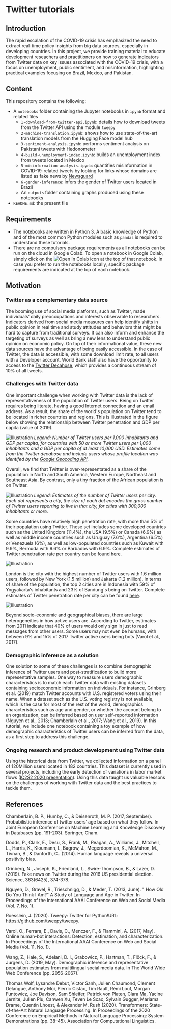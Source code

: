 # Twitter tutorials

## Introduction
The rapid escalation of the COVID-19 crisis has emphasized the need to extract real-time policy insights from big data sources, especially in developing countries. In this project, we provide training material to educate development reseachers and practitioners on how to generate indicators from Twitter data on key issues associated with the COVID-19 crisis, with a focus on unemployment, public sentiment, and misinformation, highlighting practical examples focusing on Brazil, Mexico, and Pakistan.

## Content
This repository contains the following:
- A `notebooks` folder containing the Jupyter notebooks in `ipynb` format and related files
  - `1-download-from-twitter-api.ipynb`: details how to download tweets from the Twitter API using the module `tweepy`
  - `2-machine-translation.ipynb`: shows how to use state-of-the-art translation models from the Hugging Face model hub
  - `3-sentiment-analysis.ipynb`: performs sentiment analysis on Pakistani tweets with Hedonometer
  - `4-build-unemployment-index.ipynb`: builds an unemployment index from tweets located in Mexico 
  - `5-misinformation-analysis.ipynb`: quantifies misinformation in COVID-19-related tweets by looking for links whose domains are listed as fake news by [Newsguard](https://www.newsguardtech.com/coronavirus-misinformation-tracking-center/)
  - `6-gender-inference`: infers the gender of Twitter users located in Brazil 
  - An `outputs` folder containing graphs produced using these notebooks
- `README.md`: the present file

## Requirements
- The notebooks are written in Python 3. A basic knowledge of Python and of the most common Python modules such as `pandas` is required to understand these tutorials.
- There are no compulsory package requirements as all notebooks can be run on the cloud in Google Colab. To open a notebook in Google Colab, simply click on the ![Open In Colab](https://colab.research.google.com/assets/colab-badge.svg) icon at the top of that notebook. In case you prefer to run the notebooks locally, specific package requirements are indicated at the top of each notebook.

## Motivation

### Twitter as a complementary data source

The booming use of social media platforms, such as Twitter, made individuals’ daily preoccupations and interests observable to researchers. Indicators derived from social media measures can help identify shifts in public opinion in real time and study attitudes and behaviors that might be hard to capture from traditional surveys. It can also inform and enhance the targeting of surveys as well as bring a new lens to understand public opinion on economic policy. On top of their informational value, these new data sources have the advantage of being easily accessible. In the case of Twitter, the data is accessible, with some download limit rate, to all users with a Developer account. World Bank staff also have the opportunity to access to the [Twitter Decahose](https://developer.twitter.com/en/docs/twitter-api/enterprise/decahose-api/overview/decahose), which provides a continuous stream of 10% of all tweets. 

### Challenges with Twitter data

One important challenge when working with Twitter data is the lack of representativeness of the population of Twitter users. Being on Twitter requires being literate, having a good Internet connection and an email address. As a result, the share of the world's population on Twitter tend to be located in richer countries and regions. This is illustrated in the figure below showing the relationship between Twitter penetration and GDP per capita (value of 2019). 

![Illustration](visualizations/pictures/twitter_gdp_capita.png)
*Legend: Number of Twitter users per 1,000 inhabitants and GDP per capita, for countries with 50 or more Twitter users per 1,000 inhabitants and a GDP per capita of at least 10,000 USD. Estimates come from the Twitter decahose and include users whose profile location was identifed by the [Google Geocoding API](https://developers.google.com/maps/documentation/geocoding/overview).*

Overall, we find that Twitter is over-representated as a share of the population in North and South America, Western Europe, Northeast and Southeast Asia. By contrast, only a tiny fraction of the African population is on Twitter. 

![Illustration](visualizations/pictures/map_total_number_users.png)
*Legend: Estimates of the number of Twitter users per city. Each dot represents a city, the size of each dot encodes the gross number of Twitter users reporting to live in that city, for cities with 300,000 inhabitants or more.*

Some countries have relatively high penetration rate, with more than 5% of their population using Twitter. These set includes some developed countries such as the United Kingdom (11.4%), the USA (9.5%) or Canada (6.9%) as well as middle income countries such as Uruguay (7.6%), Argentina (6.5%) or Venezuela (6%), as well as low-populated countries such as Kuwait with 9.9%, Bermuda with 9.6% or Barbados with 6.9%. Complete estimates of Twitter penetration rate per country can be found [here](https://github.com/worldbank/TwitterEconomicMonitoring/blob/master/visualizations/data/twitter_coverage_countries.csv).

![Illustration](visualizations/pictures/bar_user_country.png)

London is the city with the highest number of Twitter users with 1.6 million users, followed by New York (1.5 million) and Jakarta (1.2 million). In terms of share of the population, the top 2 cities are in Indonesia with 59% of Yogyakarta's inhabitants and 23% of Bandung's being on Twitter. Complete estimates of Twitter penetration rate per city can be found [here](https://github.com/worldbank/TwitterEconomicMonitoring/blob/master/visualizations/data/twitter_coverage_cities.csv). 

![Illustration](visualizations/pictures/bar_user_city.png)

Beyond socio-economic and geographical biases, there are large heterogeneities in how active users are. According to Twitter, estimates from 2011 indicate that 40% of users would only sign in just to read messages from other users. Some users may not even be humans, with between 9% and 15% of 2017 Twitter active users being bots (Varol et al., 2017).

### Demographic inference as a solution

One solution to some of these challenges is to combine demographic inference of Twitter users and post-stratification to build more representative samples. One way to measure users demographic characteristics is to match each Twitter data with existing datasets containing socioeconomic information on individuals. For instance, Grinberg et al. (2019) match Twitter accounts with U.S. registered voters using their name. When a dataset such as the U.S. voting registry is not available, which is the case for most of the rest of the world, demographics characteristics such as age and gender, or whether the account belong to an organization, can be inferred based on user self-reported information (Nguyen et al., 2013; Chamberlain et al., 2017; Wang et al., 2019). In this tutorial, we include one notebook containing a toy example of how demographic characteristics of Twitter users can be inferred from the data, as a first step to address this challenge. 
 
### Ongoing research and product development using Twitter data

Using the historical data from Twitter, we collected information on a panel of 120Million users located in 182 countries. This dataset is currently used in several projects, including the early detection of variations in labor market flows ([IC2S2 2020 presentation](https://www.youtube.com/watch?v=ZxFrtUW2dYA&feature=emb_logo)). Using this data taught us valuable lessons on the challenges of working with Twitter data and the best practices to tackle them. 

## References

Chamberlain, B. P., Humby, C., & Deisenroth, M. P. (2017, September). Probabilistic inference of twitter users’ age based on what they follow. In Joint European Conference on Machine Learning and Knowledge Discovery in Databases (pp. 191-203). Springer, Cham.

Dodds, P., Clark, E., Desu, S., Frank, M., Reagan, A., Williams, J., Mitchell, L., Harris, K., Kloumann, I., Bagrow, J., Megerdoomian, K., McMahon, M., Tivnan, B., & Danforth, C.. (2014). Human language reveals a universal positivity bias.

Grinberg, N., Joseph, K., Friedland, L., Swire-Thompson, B., & Lazer, D. (2019). Fake news on Twitter during the 2016 US presidential election. Science, 363(6425), 374-378.

Nguyen, D., Gravel, R., Trieschnigg, D., & Meder, T. (2013, June). " How Old Do You Think I Am?" A Study of Language and Age in Twitter. In Proceedings of the International AAAI Conference on Web and Social Media (Vol. 7, No. 1).

Roesslein, J. (2020). Tweepy: Twitter for Python!URL: https://github.com/tweepy/tweepy.

Varol, O., Ferrara, E., Davis, C., Menczer, F., & Flammini, A. (2017, May). Online human-bot interactions: Detection, estimation, and characterization. In Proceedings of the International AAAI Conference on Web and Social Media (Vol. 11, No. 1).

Wang, Z., Hale, S., Adelani, D. I., Grabowicz, P., Hartman, T., Flöck, F., & Jurgens, D. (2019, May). Demographic inference and representative population estimates from multilingual social media data. In The World Wide Web Conference (pp. 2056-2067).

Thomas Wolf, Lysandre Debut, Victor Sanh, Julien Chaumond, Clement Delangue, Anthony Moi, Pierric Cistac, Tim Rault, Rémi Louf, Morgan Funtowicz, Joe Davison, Sam Shleifer, Patrick von Platen, Clara Ma, Yacine Jernite, Julien Plu, Canwen Xu, Teven Le Scao, Sylvain Gugger, Mariama Drame, Quentin Lhoest, & Alexander M. Rush (2020). Transformers: State-of-the-Art Natural Language Processing. In Proceedings of the 2020 Conference on Empirical Methods in Natural Language Processing: System Demonstrations (pp. 38–45). Association for Computational Linguistics.
